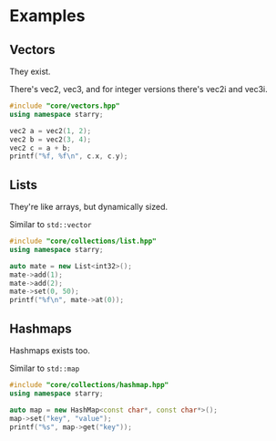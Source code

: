 # Examples

## Vectors

They exist.

There's vec2, vec3, and for integer versions there's vec2i and vec3i.

```cpp
#include "core/vectors.hpp"
using namespace starry;

vec2 a = vec2(1, 2);
vec2 b = vec2(3, 4);
vec2 c = a + b;
printf("%f, %f\n", c.x, c.y);
```

## Lists

They're like arrays, but dynamically sized.

Similar to `std::vector`

```cpp
#include "core/collections/list.hpp"
using namespace starry;

auto mate = new List<int32>();
mate->add(1);
mate->add(2);
mate->set(0, 50);
printf("%f\n", mate->at(0));
```

## Hashmaps

Hashmaps exists too.

Similar to `std::map`

```cpp
#include "core/collections/hashmap.hpp"
using namespace starry;

auto map = new HashMap<const char*, const char*>();
map->set("key", "value");
printf("%s", map->get("key"));
```